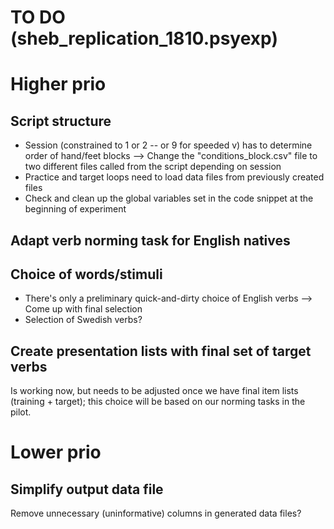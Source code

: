 TO DO (sheb_replication_1810.psyexp)
===================================

Higher prio
===========

## Script structure

- Session (constrained to 1 or 2 -- or 9 for speeded v) has to determine order of hand/feet blocks
	--> Change the "conditions_block.csv" file to two different files called from the script depending on session
- Practice and target loops need to load data files from previously created files
- Check and clean up the global variables set in the code snippet at the beginning of experiment


## Adapt verb norming task for English natives


## Choice of words/stimuli

- There's only a preliminary quick-and-dirty choice of English verbs --> Come up with final selection
- Selection of Swedish verbs?


## Create presentation lists with final set of target verbs

Is working now, but needs to be adjusted once we have final item lists (training + target); this choice will be based on our norming tasks in the pilot.




Lower prio
============

## Simplify output data file

Remove unnecessary (uninformative) columns in generated data files?
